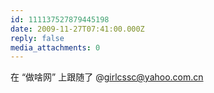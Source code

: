 ```yaml
---
id: 111137527879445198
date: 2009-11-27T07:41:00.000Z
reply: false
media_attachments: 0
---
```


在 “做啥网” 上跟随了 @girlcssc@yahoo.com.cn ​​​​

